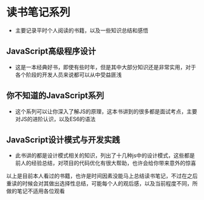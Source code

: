 # 读书笔记系列

- 主要记录平时个人阅读的书籍，以及一些知识总结和感悟

## JavaScript高级程序设计

- 这是一本经典好书，即使有些时年，但是其中大部分知识还是非常实用，对于各个阶段的开发人员来说都可以从中受益匪浅

## 你不知道的JavaScript系列

- 这个系列可以让你深入了解JS的原理，这本书讲到的很多都是面试考点，主要对JS的进阶认识，以及ES6的语法

## JavaScript设计模式与开发实践

- 此书讲的都是设计模式相关的知识，列出了十几种js中的设计模式，这些都是前人的经验总结，对项目的代码优化有很大帮助，也许会给你带来意外的惊喜

以上是目前本人看过的书籍，也许是时间因素没能马上总结读书笔记，不过在之后重读的时候会对其做出选择性总结，可能每个人的观后感，以及当前程度不同，所做的笔记不适用各位观看